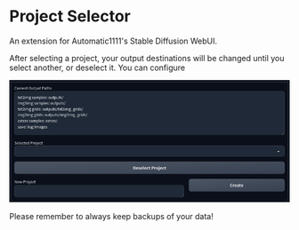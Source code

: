 # Project Selector

An extension for Automatic1111's Stable Diffusion WebUI.

After selecting a project, your output destinations will be changed until you select another, or deselect it. You can configure 

![Project Selector Demo](images/project-selector-demo.gif?raw=true "Project Selector Demo")

Please remember to always keep backups of your data!